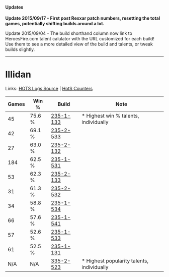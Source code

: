 #### Updates
**Update 2015/09/17 - First post Rexxar patch numbers, resetting the total games, potentially shifting builds around a lot.**

Update 2015/09/04 - The build shorthand column now link to HeroesFire.com talent calulator with the URL customized for each build!  
Use them to see a more detailed view of the build and talents, or tweak builds slightly.

***

# Illidan

Links: [HOTS Logs Source](https://www.hotslogs.com/Sitewide/HeroDetails?Hero=Illidan) | [HotS Counters](http://hotscounters.com/#/hero/Illidan)

Games  | Win %  | Build     | Note
-----  | -----  | -----     | ----
45     | 75.6 % | [235-1-133](http://www.heroesfire.com/hots/talent-calculator/illidan#l7QT) | * Highest win % talents, individually
42     | 69.1 % | [235-2-533](http://www.heroesfire.com/hots/talent-calculator/illidan#l7mL) | 
27     | 63.0 % | [235-2-132](http://www.heroesfire.com/hots/talent-calculator/illidan#l7g4) | 
184    | 62.5 % | [235-1-531](http://www.heroesfire.com/hots/talent-calculator/illidan#l7Wh) | 
53     | 62.3 % | [235-2-133](http://www.heroesfire.com/hots/talent-calculator/illidan#l7g5) | 
31     | 61.3 % | [235-2-532](http://www.heroesfire.com/hots/talent-calculator/illidan#l7mK) | 
34     | 58.8 % | [235-1-534](http://www.heroesfire.com/hots/talent-calculator/illidan#l7Wk) | 
66     | 57.6 % | [235-1-541](http://www.heroesfire.com/hots/talent-calculator/illidan#l7Wr) | 
57     | 52.6 % | [235-1-533](http://www.heroesfire.com/hots/talent-calculator/illidan#l7Wj) | 
61     | 52.5 % | [235-1-131](http://www.heroesfire.com/hots/talent-calculator/illidan#l7QR) | 
N/A    | N/A    | [335-2-523](http://www.heroesfire.com/hots/talent-calculator/illidan#oxvB) | * Highest popularity talents, individually
